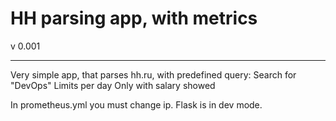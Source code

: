 # HH parsing app, with metrics

v 0.001

----------

Very simple app, that parses hh.ru, with predefined query:
Search for "DevOps"
Limits per day
Only with salary showed

In prometheus.yml you must change ip.
Flask is in dev mode.
